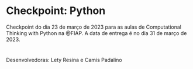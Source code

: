 # Checkpoint: Python 
Checkpoint do dia 23 de março de 2023 para as aulas de Computational Thinking with Python na @FIAP.
A data de entrega é no dia 31 de março de 2023.
#
Desenvolvedoras: Lety Resina e Camis Padalino
